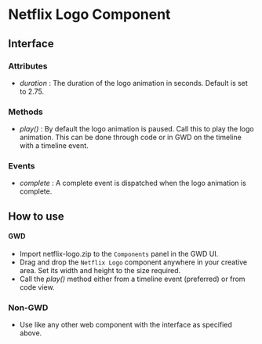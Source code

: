 # Netflix Logo Component

## Interface

### Attributes
- _duration_ : The duration of the logo animation in seconds. Default is set to 2.75. 

### Methods
- _play()_ : By default the logo animation is paused. Call this to play the logo animation. This can be done through code or in GWD on the timeline with a timeline event.

### Events
- _complete_ : A complete event is dispatched when the logo animation is complete.

## How to use

#### GWD
  - Import netflix-logo.zip to the `Components` panel in the GWD UI.
  - Drag and drop the `Netflix Logo` component anywhere in your creative area. Set its width and height to the size required.
  - Call the _play()_ method either from a timeline event (preferred) or from code view.
  
### Non-GWD
  - Use like any other web component with the interface as specified above.

